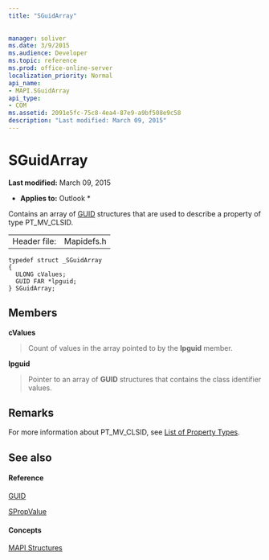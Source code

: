```yaml
---
title: "SGuidArray"
 
 
manager: soliver
ms.date: 3/9/2015
ms.audience: Developer
ms.topic: reference
ms.prod: office-online-server
localization_priority: Normal
api_name:
- MAPI.SGuidArray
api_type:
- COM
ms.assetid: 2091e5fc-75c8-4ea4-87e9-a9bf508e9c58
description: "Last modified: March 09, 2015"
---
```


# SGuidArray

 **Last modified:** March 09, 2015 
  
 * **Applies to:** Outlook * 
  
Contains an array of [GUID](guid.md) structures that are used to describe a property of type PT_MV_CLSID. 
  
|||
|:-----|:-----|
|Header file:  <br/> |Mapidefs.h  <br/> |
   
```
typedef struct _SGuidArray
{
  ULONG cValues;
  GUID FAR *lpguid;
} SGuidArray;

```

## Members

 **cValues**
  
> Count of values in the array pointed to by the **lpguid** member. 
    
 **lpguid**
  
> Pointer to an array of **GUID** structures that contains the class identifier values. 
    
## Remarks

For more information about PT_MV_CLSID, see [List of Property Types](property-types.md).
  
## See also

#### Reference

[GUID](guid.md)
  
[SPropValue](spropvalue.md)
#### Concepts

[MAPI Structures](mapi-structures.md)

